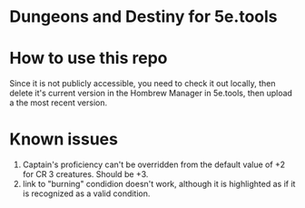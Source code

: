 # Dungeons and Destiny for 5e.tools

# How to use this repo
Since it is not publicly accessible, you need to check it out locally, then delete it's current version in the Hombrew Manager in 5e.tools, then upload a the most recent version.

# Known issues
1. Captain's proficiency can't be overridden from the default value of +2 for CR 3 creatures. Should be +3.
1. link to "burning" condidion doesn't work, although it is highlighted as if it is recognized as a valid condition.